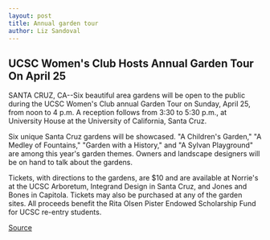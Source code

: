 ```yaml
---
layout: post
title: Annual garden tour
author: Liz Sandoval
---
```


## UCSC Women's Club Hosts Annual Garden Tour On April 25

SANTA CRUZ, CA--Six beautiful area gardens will be open to the public during the UCSC Women's Club annual Garden Tour on Sunday, April 25, from noon to 4 p.m. A reception follows from 3:30 to 5:30 p.m., at University House at the University of California, Santa Cruz.

Six unique Santa Cruz gardens will be showcased. "A Children's Garden," "A Medley of Fountains," "Garden with a History," and "A Sylvan Playground" are among this year's garden themes. Owners and landscape designers will be on hand to talk about the gardens.

Tickets, with directions to the gardens, are $10 and are available at Norrie's at the UCSC Arboretum, Integrand Design in Santa Cruz, and Jones and Bones in Capitola. Tickets may also be purchased at any of the garden sites. All proceeds benefit the Rita Olsen Pister Endowed Scholarship Fund for UCSC re-entry students.

[Source](http://www1.ucsc.edu/news_events/press_releases/archive/98-99/04-99/gardentour.htm "Permalink to UC Santa Cruz: Annual garden tour")